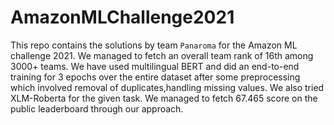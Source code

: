 # AmazonMLChallenge2021
This repo contains the solutions by team `Panaroma` for the Amazon ML challenge 2021.
We managed to fetch an overall team rank of 16th among 3000+ teams.
We have used multilingual BERT and did an end-to-end training for 3 epochs over the entire dataset after some preprocessing which involved removal of duplicates,handling missing values. We also tried XLM-Roberta for the given task. We managed to fetch 67.465 score on the public leaderboard through our approach.
